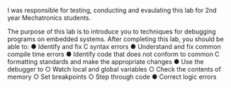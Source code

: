 I was responsible for testing, conducting and evaulating this lab for 2nd year Mechatronics students.

The purpose of this lab is to introduce you to techniques for debugging programs on embedded systems. 
After completing this lab, you should be able to:
● Identify and fix C syntax errors
● Understand and fix common compile time errors
● Identify code that does not conform to common C formatting standards and make the appropriate changes
● Use the debugger to
    ○ Watch local and global variables
    ○ Check the contents of memory
    ○ Set breakpoints
    ○ Step through code
● Correct logic errors
